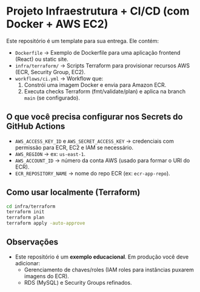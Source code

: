 # Projeto Infraestrutura + CI/CD (com Docker + AWS EC2)

Este repositório é um template para sua entrega. Ele contém:
- `Dockerfile` → Exemplo de Dockerfile para uma aplicação frontend (React) ou static site.
- `infra/terraform/` → Scripts Terraform para provisionar recursos AWS (ECR, Security Group, EC2).
- `workflows/ci.yml` → Workflow que:
  1. Constrói uma imagem Docker e envia para Amazon ECR.
  2. Executa checks Terraform (fmt/validate/plan) e aplica na branch `main` (se configurado).

## O que você precisa configurar nos Secrets do GitHub Actions
- `AWS_ACCESS_KEY_ID` e `AWS_SECRET_ACCESS_KEY` → credenciais com permissão para ECR, EC2 e IAM se necessário.
- `AWS_REGION` → ex: `us-east-1`.
- `AWS_ACCOUNT_ID` → número da conta AWS (usado para formar o URI do ECR).
- `ECR_REPOSITORY_NAME` → nome do repo ECR (ex: `ecr-app-repo`).

## Como usar localmente (Terraform)
```bash
cd infra/terraform
terraform init
terraform plan
terraform apply -auto-approve
```

## Observações
- Este repositório é um **exemplo educacional**. Em produção você deve adicionar:
  - Gerenciamento de chaves/roles (IAM roles para instâncias puxarem imagens do ECR).
  - RDS (MySQL) e Security Groups refinados.
